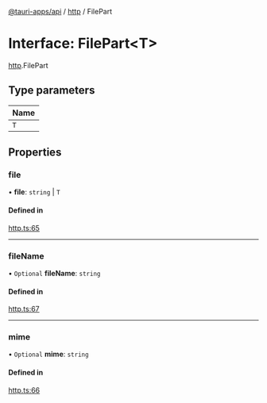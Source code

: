 [@tauri-apps/api](../README.md) / [http](../modules/http.md) / FilePart

# Interface: FilePart<T\>

[http](../modules/http.md).FilePart

## Type parameters

| Name |
| :------ |
| `T` |

## Properties

### file

• **file**: `string` \| `T`

#### Defined in

[http.ts:65](https://github.com/tauri-apps/tauri/blob/35b5378/tooling/api/src/http.ts#L65)

___

### fileName

• `Optional` **fileName**: `string`

#### Defined in

[http.ts:67](https://github.com/tauri-apps/tauri/blob/35b5378/tooling/api/src/http.ts#L67)

___

### mime

• `Optional` **mime**: `string`

#### Defined in

[http.ts:66](https://github.com/tauri-apps/tauri/blob/35b5378/tooling/api/src/http.ts#L66)
